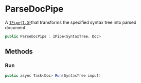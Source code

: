 # ParseDocPipe
A [`IPipe{I,O}`](./IPipe{I,O}.md)that transforms the specified syntax tree into parsed document.

```cs
public ParseDocPipe : IPipe<SyntaxTree, Doc>
```

## Methods
### Run
```cs
public async Task<Doc> Run(SyntaxTree input)
```

